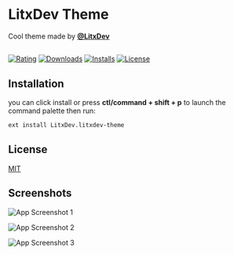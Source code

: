 # LitxDev Theme

Cool theme made by [**@LitxDev**](https://github.com/LitxDev/Lit-Bot)

##

[![Rating](https://img.shields.io/visual-studio-marketplace/r/LitxDev.litxdev-theme?style=plastic)](https://marketplace.visualstudio.com/items?itemName=LitxDev.litxdev-theme)
[![Downloads](https://img.shields.io/visual-studio-marketplace/d/LitxDev.litxdev-theme?style=plastic)](https://marketplace.visualstudio.com/items?itemName=LitxDev.litxdev-theme)
[![Installs](https://img.shields.io/visual-studio-marketplace/i/LitxDev.litxdev-theme?style=plastic)](https://marketplace.visualstudio.com/items?itemName=LitxDev.litxdev-theme)
[![License](https://img.shields.io/github/license/LitxDev/litxdev-theme?style=plastic)](https://github.com/LitxDev/litxdev-theme/blob/master/LICENSE)

## Installation

you can click install or press **ctl/command + shift + p** to launch the command palette then run:

```bash
ext install LitxDev.litxdev-theme
```

## License

[MIT](https://github.com/LitxDev/litxdev-theme/blob/master/LICENSE)

## Screenshots

![App Screenshot 1](https://vscode-themes.nyc3.cdn.digitaloceanspaces.com/profiles/n83FmgPb9rY0cF2l54hukLaYoX62/NAAjSdyS-default.jpeg)

![App Screenshot 2](https://vscode-themes.nyc3.cdn.digitaloceanspaces.com/profiles/n83FmgPb9rY0cF2l54hukLaYoX62/NAAjSdyS-panelTerminal.jpeg)

![App Screenshot 3](https://vscode-themes.nyc3.cdn.digitaloceanspaces.com/profiles/n83FmgPb9rY0cF2l54hukLaYoX62/NAAjSdyS-commandPalette.jpeg)
